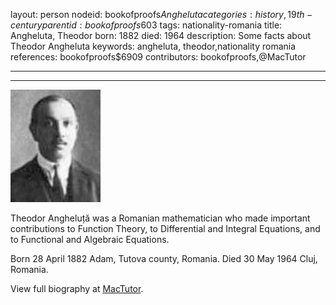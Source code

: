 layout: person
nodeid: bookofproofs$Angheluta
categories: history,19th-century
parentid: bookofproofs$603
tags: nationality-romania
title: Angheluta, Theodor
born: 1882
died: 1964
description: Some facts about Theodor Angheluta
keywords: angheluta, theodor,nationality romania
references: bookofproofs$6909
contributors: bookofproofs,@MacTutor

---


---

![Angheluta.jpg](https://github.com/bookofproofs/bookofproofs.github.io/blob/main/_sources/_assets/images/portraits/Angheluta.jpg?raw=true)

Theodor Angheluță was a Romanian mathematician who made important contributions to Function Theory, to Differential and Integral Equations, and to Functional and Algebraic Equations.

Born 28 April 1882 Adam, Tutova county, Romania. Died 30 May 1964 Cluj, Romania.


View full biography at [MacTutor](https://mathshistory.st-andrews.ac.uk/Biographies/Angheluta/).